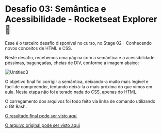 # Desafio 03: Semântica e Acessibilidade - Rocketseat Explorer :rocket:

Esse é o terceiro desafio disponível no curso, no Stage 02 - Conhecendo novos conceitos de HTML e CSS.

Neste desafio, recebemos uma página com a semântica e a acessibilidade péssimas, bagunçadas, cheias de DIV, conforme a imagem abaixo:

![Untitled3](https://user-images.githubusercontent.com/106932234/175166108-fd43a8f8-8b06-414e-96c8-986c4febf577.png)

O objetivo final foi corrigir a semântica, deixando-a muito mais legível e fácil de compreender, tentando deixá-la o mais próxima do que vimos em aula. Nesta etapa não foi alterado nada do CSS, apenas do HTML.

O carregamento dos arquivos foi todo feito via linha de comando utilizando o Git Bash.

[O resultado final pode ser visto aqui](https://andreviapiana.github.io/desafio-de-semantica/)

[O arquivo original pode ser visto aqui](https://explorer-stage-02-02.vercel.app/)
